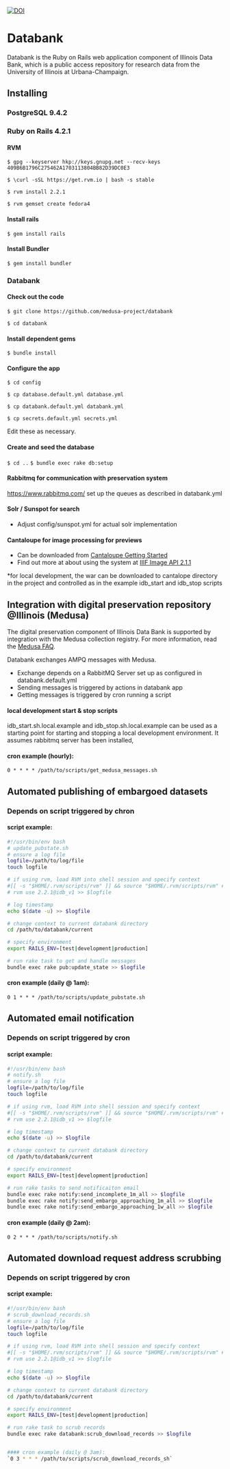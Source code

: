 [![DOI](https://zenodo.org/badge/12882/medusa-project/databank.svg)](https://zenodo.org/badge/latestdoi/12882/medusa-project/databank)
# Databank

Databank is the Ruby on Rails web application component of Illinois Data Bank, which is a public access repository for research data from the University of Illinois at Urbana-Champaign.

## Installing

### PostgreSQL 9.4.2

### Ruby on Rails 4.2.1

#### RVM

`$ gpg --keyserver hkp://keys.gnupg.net --recv-keys 409B6B1796C275462A1703113804BB82D39DC0E3`

`$ \curl -sSL https://get.rvm.io | bash -s stable`

`$ rvm install 2.2.1`

`$ rvm gemset create fedora4`

#### Install rails

`$ gem install rails`

#### Install Bundler

`$ gem install bundler`

### Databank

#### Check out the code

`$ git clone https://github.com/medusa-project/databank`

`$ cd databank`

#### Install dependent gems

`$ bundle install`

#### Configure the app

`$ cd config`

`$ cp database.default.yml database.yml`

`$ cp databank.default.yml databank.yml`

`$ cp secrets.default.yml secrets.yml`

Edit these as necessary.

#### Create and seed the database 

`$ cd ..`
`$ bundle exec rake db:setup`

#### Rabbitmq for communication with preservation system
https://www.rabbitmq.com/
set up the queues as described in databank.yml


#### Solr / Sunspot for search
* Adjust config/sunspot.yml for actual solr implementation

#### Cantaloupe for image processing for previews

* Can be downloaded from [Cantaloupe Getting Started](https://medusa-project.github.io/cantaloupe/get-started.html)
* Find out more at about using the system at [IIIF Image API 2.1.1](http://iiif.io/api/image/2.1/)

*for local development, the war can be downloaded to cantalope directory in the project and controlled as in the example idb_start and idb_stop scripts

## Integration with digital preservation repository @Illinois (Medusa)

The digital preservation component of Illinois Data Bank is supported by integration with the Medusa collection registry. For more information, read the [Medusa FAQ](https://wiki.cites.illinois.edu/wiki/display/LibraryDigitalPreservation/Medusa+FAQ).

Databank exchanges AMPQ messages with Medusa.

* Exchange depends on a RabbitMQ Server set up as configured in databank.default.yml
* Sending messages is triggered by actions in databank app
* Getting messages is triggered by cron running a script

#### local development start & stop scripts

idb_start.sh.local.example and idb_stop.sh.local.example can be used as a starting point for starting and stopping a local development environment. It assumes rabbitmq server has been installed, 


#### cron example (hourly):
`0 * * * * /path/to/scripts/get_medusa_messages.sh`

## Automated publishing of embargoed datasets 
### Depends on script triggered by chron 

#### script example:

```bash
#!/usr/bin/env bash
# update_pubstate.sh
# ensure a log file
logfile=/path/to/log/file
touch logfile

# if using rvm, load RVM into shell session and specify context
#[[ -s "$HOME/.rvm/scripts/rvm" ]] && source "$HOME/.rvm/scripts/rvm" # Load RVM into a shell session *as a function*
# rvm use 2.2.1@idb_v1 >> $logfile

# log timestamp
echo $(date -u) >> $logfile

# change context to current databank directory
cd /path/to/databank/current

# specify environment
export RAILS_ENV=[test|development|production]

# run rake task to get and handle messages
bundle exec rake pub:update_state >> $logfile
```

#### cron example (daily @ 1am):
`0 1 * * * /path/to/scripts/update_pubstate.sh`


## Automated email notification
### Depends on script triggered by cron

#### script example:

```bash
#!/usr/bin/env bash
# notify.sh
# ensure a log file
logfile=/path/to/log/file
touch logfile

# if using rvm, load RVM into shell session and specify context
#[[ -s "$HOME/.rvm/scripts/rvm" ]] && source "$HOME/.rvm/scripts/rvm" # Load RVM into a shell session *as a function*
# rvm use 2.2.1@idb_v1 >> $logfile

# log timestamp
echo $(date -u) >> $logfile

# change context to current databank directory
cd /path/to/databank/current

# specify environment
export RAILS_ENV=[test|development|production]

# run rake tasks to send notificaiton email
bundle exec rake notify:send_incomplete_1m_all >> $logfile
bundle exec rake notify:send_embargo_approaching_1m_all >> $logfile
bundle exec rake notify:send_embargo_approaching_1w_all >> $logfile
```

#### cron example (daily @ 2am):
`0 2 * * * /path/to/scripts/notify.sh`


## Automated download request address scrubbing
### Depends on script triggered by cron

#### script example:

```bash
#!/usr/bin/env bash
# scrub_download_records.sh
# ensure a log file
logfile=/path/to/log/file
touch logfile

# if using rvm, load RVM into shell session and specify context
#[[ -s "$HOME/.rvm/scripts/rvm" ]] && source "$HOME/.rvm/scripts/rvm" # Load RVM into a shell session *as a function*
# rvm use 2.2.1@idb_v1 >> $logfile

# log timestamp
echo $(date -u) >> $logfile

# change context to current databank directory
cd /path/to/databank/current

# specify environment
export RAILS_ENV=[test|development|production]

# run rake task to scrub records
bundle exec rake databank:scrub_download_records >> $logfile


#### cron example (daily @ 3am):
`0 3 * * * /path/to/scripts/scrub_download_records_sh`





